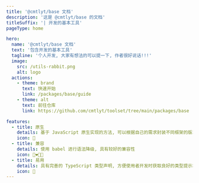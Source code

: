 ```yaml
---
title: '@cmtlyt/base 文档'
description: '这是 @cmtlyt/base 的文档'
titleSuffix: '| 开发的基本工具'
pageType: home

hero:
  name: '@cmtlyt/base 文档'
  text: '包含开发的基本工具'
  tagline: '个人开发, 大家有想法的可以提一下, 作者很好说话!!!'
  image:
    src: /utils-rabbit.png
    alt: logo
  actions:
    - theme: brand
      text: 快速开始
      link: /packages/base/guide
    - theme: alt
      text: 前往仓库
      link: https://github.com/cmtlyt/toolset/tree/main/packages/base

features:
  - title: 原生
    details: 基于 JavaScript 原生实现的方法, 可以根据自己的需求封装不同框架的版本
    icon: 🦾
  - title: 兼容
    details: 使用 babel 进行语法降级, 具有较好的兼容性
    icon: 👨‍❤️‍💋‍👨
  - title: 易用
    details: 具有完善的 TypeScript 类型声明, 方便使用者开发时获取良好的类型提示和校验
    icon: 🤺
---
```

